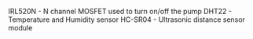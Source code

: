 IRL520N - N channel MOSFET used to turn on/off the pump
DHT22 - Temperature and Humidity sensor
HC-SR04 - Ultrasonic distance sensor module
